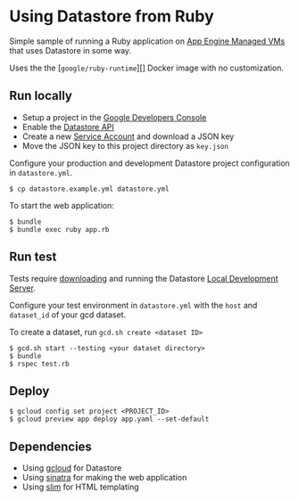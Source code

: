 # Using Datastore from Ruby

Simple sample of running a Ruby application on [App Engine Managed VMs][] 
that uses Datastore in some way.

Uses the the [`google/ruby-runtime`][] Docker image with no customization.

## Run locally

 - Setup a project in the [Google Developers Console][]
 - Enable the [Datastore API][]
 - Create a new [Service Account][] and download a JSON key
 - Move the JSON key to this project directory as `key.json`

Configure your production and development Datastore project configuration in `datastore.yml`.

    $ cp datastore.example.yml datastore.yml

To start the web application:

    $ bundle
    $ bundle exec ruby app.rb

## Run test

Tests require [downloading][gcd_dl] and running the Datastore [Local Development Server][gcd].

Configure your test environment in `datastore.yml` with the `host` and `dataset_id` of your gcd dataset.

To create a dataset, run `gcd.sh create <dataset ID>`

    $ gcd.sh start --testing <your dataset directory>
    $ bundle
    $ rspec test.rb

## Deploy

    $ gcloud config set project <PROJECT_ID>
    $ gcloud preview app deploy app.yaml --set-default

## Dependencies

 - Using [gcloud][] for Datastore
 - Using [sinatra][] for making the web application
 - Using [slim][] for HTML templating

[Google Developers Console]: https://console.developers.google.com
[Datastore API]: https://console.developers.google.com/project/_/apiui/apiview/datastore/overview
[Service Account]: https://console.developers.google.com/project/_/apiui/credential
[gcd]: https://cloud.google.com/datastore/docs/tools/devserver
[gcd_dl]: https://cloud.google.com/datastore/docs/downloads#tools
[Datastore]: https://cloud.google.com/datastore/docs/concepts/overview
[App Engine Managed VMs]: https://cloud.google.com/appengine/docs/managed-vms/
[google/ruby-runtime]: https://registry.hub.docker.com/u/google/ruby-runtime/
[gcloud]: https://googlecloudplatform.github.io/gcloud-ruby/ 
[sinatra]: http://www.sinatrarb.com/
[slim]: http://slim-lang.com/
